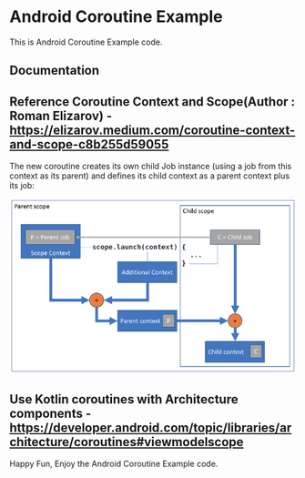 # Android Coroutine Example

This is Android Coroutine Example code.

## Documentation

## Reference Coroutine Context and Scope(Author : Roman Elizarov) - https://elizarov.medium.com/coroutine-context-and-scope-c8b255d59055

The new coroutine creates its own child Job instance (using a job from this context as its parent) and defines its child context as a parent context plus its job:

![image](https://github.com/TWJessieChen/CoroutineExample/blob/489d3f930f1944b8c0e9c5be4e16560b04f1dcf3/CoroutineScope_parent_child.png)


## Use Kotlin coroutines with Architecture components - https://developer.android.com/topic/libraries/architecture/coroutines#viewmodelscope


Happy Fun, Enjoy the Android Coroutine Example code.

